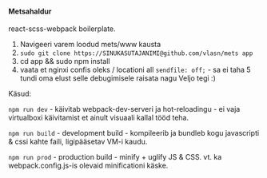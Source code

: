 #### Metsahaldur

react-scss-webpack boilerplate.

1) Navigeeri varem loodud mets/www kausta
2) `sudo git clone https://SINUKASUTAJANIMI@github.com/vlasn/mets app`
3) cd app && sudo npm install
4) vaata et nginxi confis oleks / locationi all `sendfile: off;` - sa ei taha 5 tundi oma elust selle debugimisele raisata nagu Veljo tegi :)

Käsud:

`npm run dev` - käivitab webpack-dev-serveri ja hot-reloadingu - ei vaja virtualboxi käivitamist et ainult visuaali kallal tööd teha.

`npm run build` - development build - kompileerib ja bundleb kogu javascripti & cssi kahte faili, ligipääsetav VM-i kaudu.

`npm run prod` - production build - minify + uglify JS & CSS. vt. ka webpack.config.js-is olevaid minificationi käske.

